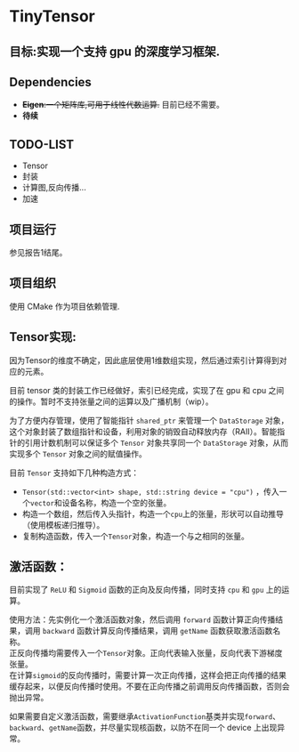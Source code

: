 # TinyTensor
## 目标:实现一个支持 gpu 的深度学习框架.
## Dependencies
- ~~**Eigen**:一个矩阵库,可用于线性代数运算.~~ 目前已经不需要。
- **待续**
## TODO-LIST
- Tensor
- 封装
- 计算图,反向传播...
- 加速

## 项目运行
参见报告1结尾。

## 项目组织
使用 CMake 作为项目依赖管理.

## Tensor实现:
因为Tensor的维度不确定，因此底层使用1维数组实现，然后通过索引计算得到对应的元素。

目前 tensor 类的封装工作已经做好，索引已经完成，实现了在 gpu 和 cpu 之间的操作。暂时不支持张量之间的运算以及广播机制（wip）。

为了方便内存管理，使用了智能指针 `shared_ptr` 来管理一个 `DataStorage` 对象，这个对象封装了数组指针和设备，利用对象的销毁自动释放内存（RAII）。智能指针的引用计数机制可以保证多个 `Tensor` 对象共享同一个 `DataStorage` 对象，从而实现多个 `Tensor` 对象之间的赋值操作。

目前 `Tensor` 支持如下几种构造方式：
- `Tensor(std::vector<int> shape, std::string device = "cpu")` ，传入一个`vector`和设备名称，构造一个空的张量。
- 构造一个数组，然后传入头指针，构造一个`cpu`上的张量，形状可以自动推导（使用模板递归推导）。
- 复制构造函数，传入一个`Tensor`对象，构造一个与之相同的张量。




## 激活函数：
目前实现了 `ReLU` 和 `Sigmoid` 函数的正向及反向传播，同时支持 `cpu` 和 `gpu` 上的运算。

使用方法：先实例化一个激活函数对象，然后调用 `forward` 函数计算正向传播结果，调用 `backward` 函数计算反向传播结果，调用 `getName` 函数获取激活函数名称。  
正反向传播均需要传入一个`Tensor`对象。正向代表输入张量，反向代表下游梯度张量。  
在计算`sigmoid`的反向传播时，需要计算一次正向传播，这样会把正向传播的结果缓存起来，以便反向传播时使用。不要在正向传播之前调用反向传播函数，否则会抛出异常。

如果需要自定义激活函数，需要继承`ActivationFunction`基类并实现`forward`、`backward`、`getName`函数，并尽量实现核函数，以防不在同一个 device 上出现异常。



